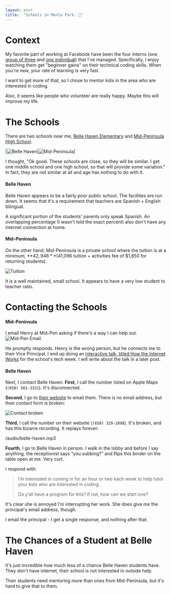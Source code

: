 ```yaml
---
layout: post
title:  "Schools in Menlo Park. 🏫"
---
```


# Context
My favorite part of working at Facebook have been the four interns (one [group of three](https://www.instagram.com/p/B1PXN73hyX-xnMtEBVLpzEs_2kkkky4i7Xsq2Y0/) and [one individual](https://www.instagram.com/p/B5OriiPF8EcPBlq1kk-aCAoxY7x0jYrVXJEgn00/)) that I've managed. Specifically, I enjoy watching them get "beginner gains" on their technical coding skills. When you're new, your rate of learning is very fast.

I want to get more of that, so I chose to mentor kids in the area who are interested in coding. 

Also, it seems like people who volunteer are really happy. Maybe this will improve my life.

# The Schools
There are two schools near me, [Belle Haven Elementary](http://bellehaven.ravenswoodschools.org/) and [Mid-Peninsula High School](https://www.mid-pen.org/).


|![Belle Haven](/img/schools/belle-haven.png)|![Mid-Peninsula](/img/schools/mid-peninsula.png)|

I thought, "Ok good. These schools are close, so they will be similar. I get one middle school and one high school, so that will provide some variation." In fact, they are not similar at all and age has nothing to do with it.

#### Belle Haven

Belle Haven appears to be a fairly poor public school. The facilities are run down. It seems that it's a requirement that teachers are Spanish + English bilingual. 

A significant portion of the students' parents only speak Spanish. An overlapping percentage (I wasn't told the exact percent) also don't have any internet connection at home.

#### Mid-Peninsula
On the other hand, Mid-Peninsula is a private school where the tuition is at a minimum, **$42,946** ($41,096 tuition + activities fee of $1,850 for returning students).

![Tuition](/img/schools/tuition.png)

It is a well maintained, small school. It appears to have a very low student to teacher ratio.

# Contacting the Schools

#### Mid-Peninsula
I email Henry at Mid-Pen asking if there's a way I can help out.
![Mid-Pen Email](/img/schools/mid-pen-email.png)

He promptly responds. Henry is the wrong person, but he connects me to their Vice Principal. I end up doing an [interactive talk, titled How the Internet Works](https://www.facebook.com/589661242/videos/10157154414936243/?sfnsw=cl) for the school's tech week. I will write about the talk in a later post.

#### Belle Haven
Next, I contact Belle Haven. **First**, I call the number listed on Apple Maps (`(650) 561-3331`). It's disconnected.

**Second**, I go to [their website](http://bellehaven.ravenswoodschools.org/) to email them. There is no email address, but their contact form is broken:

![Contact broken](/img/schools/contact-broken.jpeg)

**Third**, I call the number on their website (`(650) 329-2898`). It's broken, and has this bizarre recording. It replays forever:

/audio/belle-haven.mp3

**Fourth**, I go to Belle Haven in person. I walk in the lobby and before I say anything, the receptionist says “you subbing?” and flips this binder on the table open at me. Very curt. 

I respond with:
> I’m interested in coming in for an hour or two each week to help tutor your kids who are interested in coding.
>
> Do y’all have a program for this? If not, how can we start one?

It's clear she is annoyed I'm interrupting her work. She does give me the principal's email address, though. 

I email the principal - I get a single response, and nothing after that.

# The Chances of a Student at Belle Haven 
It's just incredible how much less of a chance Belle Haven students have. They don't have internet, their school is not interested in outside help. 

Their students need mentoring more than ones from Mid-Peninsula, but it's hard to give that to them.
